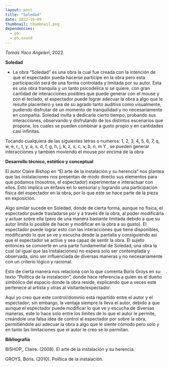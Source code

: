 ```yaml
---
layout: post
title: "Soledad"
date: 2022-10-09
thumbnail: thumbnail.png
dependencies:
  - p5
  - p5.sound
---
```


<div id="div-sketch">
  <script type="text/javascript" src="sketch.js"></script>
</div>

_Tomas Yaco Angeleri_, 2022.

**Soledad**

- La obra “Soledad” es una obra la cual fue creada con la intención de que el espectador pueda hacerse partícipe en la obra pero esta participación será de una forma controlada y limitada por su autor. Esta es una obra tranquila y un tanto psicodelica si se quiere, con gran cantidad de interacciones posibles que puede generar con el mouse y con el teclado, el espectador puede lograr adecuar la obra a algo que le resulte placentero y sea de su agrado tanto auditiva como visualmente, pudiendo disfrutar de un momento de tranquilidad y no necesariamente en compañía. Soledad invita a dedicarle cierto tiempo, probando sus interacciones, observando y disfrutando de los distintos escenarios que propone, los cuales se pueden combinar a gusto propio y en cantidades casi infinitas.

Tocando cualquiera de las siguientes letras o numeros: 1, 2, 3, 4, 5, 6, 7, q, w, e, r,, t, y, a, s, d, f, g, h, j, k, z, x, c, v, b, n, m Y , se pueden generar interacciones y tambien moviendo el mouse por encima de la obra

**Desarrollo técnico, estético y conceptual**

El autor Claire Bishop en “El arte de la instalación y su herencia” nos plantea que las instalaciones nos presentan de modo directo sus elementos para que podamos (nosotros, el espectador) experimentar e interactuar con ellos. Esto implica un énfasis en lo sensorial y logrando una participación física del espectador en la obra, por lo que este se hace parte de la pieza en exposición. 

Algo similar sucede en Soledad, donde de cierta forma, aunque no física, el espectador puede trasladarse por y a través de la obra, al poder modificarla y actuar sobre ella (pero de una manera bastante limitada debido a que su autor limita lo posible de hacer y modificar en la obra a su gusto). El espectador puede lograr esto con las interacciones que tiene disponibles, modificando lo que se ve y escucha desde la pantalla y consiguiendo así que el espectador se active y sea capaz de sentir la obra. El sujeto entonces se convierte en una parte fundamental de Soledad, una obra la cual (al igual que las instalaciones) no espera solo ser contemplada y observada, sino ser influenciada de diversas maneras y no necesariamente con un criterio lógico y racional.

Esto de cierta manera nos relaciona con lo que comenta Boris Groys en su texto “Política de la instalación”, donde hace referencia a quien es el dueño simbólico del espacio donde la obra reside, explicando que a veces este pertenece al artista y otras al visitante/espectador.

Aquí yo creo que este control/dominio está repartido entre el autor y el espectador; sin embargo, la ventaja siempre la lleva el autor, debido a que aunque el espectador puede modificar lo que ve y escucha de diversas maneras, este lo hace solo entre los límites de lo que el autor le permite, creándole una falsa idea de control al espectador por sobre la obra, permitiéndole así adecuar la obra a algo que le siente cómodo pero solo y en tanto las limitaciones que el autor le creo se lo permitan. 

**Bibliografía**

BISHOP_ Claire. (2008). El arte de la instalación y su herencia.

GROYS, Boris. (2010). Política de la instalación.